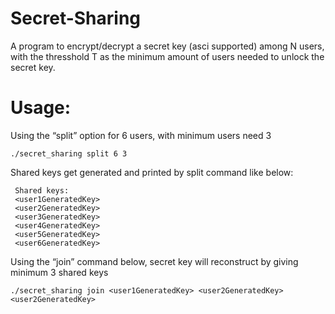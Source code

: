 # Secret-Sharing

A program to encrypt/decrypt a secret key (asci supported) among N users, with the thresshold T as the minimum amount of users needed to unlock the secret key.

# Usage:
Using the “split” option for 6 users, with minimum users need 3

    ./secret_sharing split 6 3
    
Shared keys get generated and printed by split command like below:

     Shared keys:
     <user1GeneratedKey>
     <user2GeneratedKey>
     <user3GeneratedKey>
     <user4GeneratedKey>
     <user5GeneratedKey>
     <user6GeneratedKey>
Using the “join” command below, secret key will reconstruct by giving minimum 3 shared keys 

    ./secret_sharing join <user1GeneratedKey> <user2GeneratedKey> <user2GeneratedKey>
